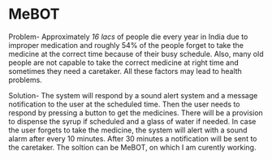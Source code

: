 # MeBOT

Problem-
Approximately *16 lacs* of people die every year in India due to improper medication and roughly 54% of the people forget to take the medicine at the correct time because of their busy schedule. Also, many old people are not capable to take the correct medicine at right time and sometimes they need a caretaker. All these factors may lead to health problems.

Solution-
The system will respond by a sound alert system and a message notification to the user at the scheduled time. Then the user needs to respond by pressing a button to get the medicines. There will be a provision to dispense the syrup if scheduled and a glass of water if needed. In case the user forgets to take the medicine, the system will alert with a sound alarm after every 10 minutes. After 30 minutes a notification will be sent to the caretaker.
The soltion can be MeBOT, on which I am curently working.
